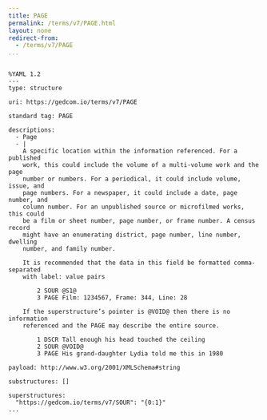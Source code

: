 ```yaml
---
title: PAGE
permalink: /terms/v7/PAGE.html
layout: none
redirect-from:
  - /terms/v7/PAGE
...
```


```

%YAML 1.2
---
type: structure

uri: https://gedcom.io/terms/v7/PAGE

standard tag: PAGE

descriptions:
  - Page
  - |
    A specific location within the information referenced. For a published
    work, this could include the volume of a multi-volume work and the page
    number or numbers. For a periodical, it could include volume, issue, and
    page numbers. For a newspaper, it could include a date, page number, and
    column number. For an unpublished source or microfilmed works, this could
    be a film or sheet number, page number, or frame number. A census record
    might have an enumerating district, page number, line number, dwelling
    number, and family number.
    
    It is recommended that the data in this field be formatted comma-separated
    with label: value pairs
    
        2 SOUR @S1@
        3 PAGE Film: 1234567, Frame: 344, Line: 28
    
    If the superstructure’s pointer is @VOID@ then there is no information
    referenced and the PAGE may describe the entire source.
    
        1 DSCR Tall enough his head touched the ceiling
        2 SOUR @VOID@
        3 PAGE His grand-daughter Lydia told me this in 1980

payload: http://www.w3.org/2001/XMLSchema#string

substructures: []

superstructures:
  "https://gedcom.io/terms/v7/SOUR": "{0:1}"
...

```
